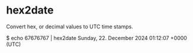 # hex2date
Convert hex, or decimal values to UTC time stamps.

$ echo 67676767 | hex2date
Sunday, 22. December 2024 01:12:07 +0000 (UTC)
